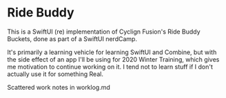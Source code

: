 # Ride Buddy

This is a SwiftUI (re) implementation of Cyclign Fusion's Ride Buddy Buckets,
done as part of a SwiftUI nerdCamp.

It's primarily a learning vehicle for learning SwiftUI and Combine, but
with the side effect of an app I'll be using for 2020 Winter Training, which
gives me motivation to continue working on it.  I tend not to learn stuff
if I don't actually use it for something Real.

Scattered work notes in worklog.md


